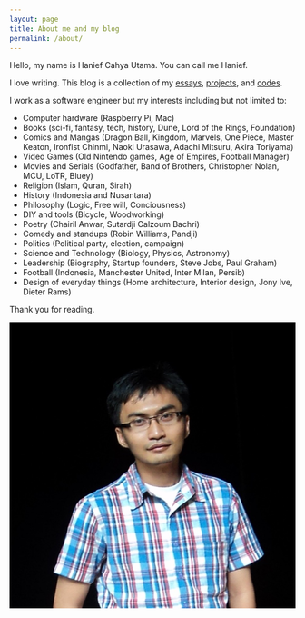 ```yaml
---
layout: page
title: About me and my blog
permalink: /about/
---
```


Hello, my name is Hanief Cahya Utama. You can call me Hanief. 

I love writing. This blog is a collection of my [essays](/essays), [projects](/projects), and [codes](/codes). 

I work as a software engineer but my interests including but not limited to:
- Computer hardware (Raspberry Pi, Mac)
- Books (sci-fi, fantasy, tech, history, Dune, Lord of the Rings, Foundation)
- Comics and Mangas (Dragon Ball, Kingdom, Marvels, One Piece, Master Keaton, Ironfist Chinmi, Naoki Urasawa, Adachi Mitsuru, Akira Toriyama)
- Video Games (Old Nintendo games, Age of Empires, Football Manager)
- Movies and Serials (Godfather, Band of Brothers, Christopher Nolan, MCU, LoTR, Bluey)
- Religion (Islam, Quran, Sirah)
- History (Indonesia and Nusantara)
- Philosophy (Logic, Free will, Conciousness)
- DIY and tools (Bicycle, Woodworking)
- Poetry (Chairil Anwar, Sutardji Calzoum Bachri)
- Comedy and standups (Robin Williams, Pandji)
- Politics (Political party, election, campaign)
- Science and Technology (Biology, Physics, Astronomy)
- Leadership (Biography, Startup founders, Steve Jobs, Paul Graham)
- Football (Indonesia, Manchester United, Inter Milan, Persib)
- Design of everyday things (Home architecture, Interior design, Jony Ive, Dieter Rams)

Thank you for reading.


![Hanief](/assets/images/hanief.jpeg)